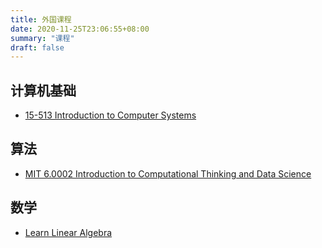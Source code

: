 ```yaml
---
title: 外国课程
date: 2020-11-25T23:06:55+08:00
summary: "课程"
draft: false
---
```


## 计算机基础

- [15-513 Introduction to Computer Systems](https://www.youtube.com/watch?v=4CpHpFu_KYM&list=PLbY-cFJNzq7z_tQGq-rxtq_n2QQDf5vnM)

## 算法

- [MIT 6.0002 Introduction to Computational Thinking and Data Science](https://www.youtube.com/watch?v=C1lhuz6pZC0&list=PLUl4u3cNGP619EG1wp0kT-7rDE_Az5TNd)

## 数学

- [Learn Linear Algebra](https://www.youtube.com/watch?v=JnTa9XtvmfI&t=2466s)
